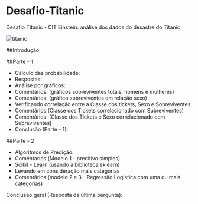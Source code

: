 # Desafio-Titanic
Desafio Titanic - CIT Einstein: análise dos dados do desastre do Titanic

![titanic](https://user-images.githubusercontent.com/11545292/53095258-2002c980-34fb-11e9-9870-8c188bbcf020.jpg)

##Introdução

##Parte - 1
- Cálculo das probabilidade:
- Respostas:
- Análise por gráficos:
- Comentários: (gráficos sobreviventes totais, homens e mulheres)
- Comentários: (gráfico sobreviventes em relação sexo)
- Verificando correlação entre a Classe dos tickets, Sexo e Sobreviventes:
- Comentários:(Classe dos Tickets correlacionado com Subreviventes)
- Comentários: (Classe dos Tickets e Sexo correlacionado com Subreviventes)
- Conclusão (Parte - 1):

##Parte - 2
- Algoritmos de Predição:
- Coméntarios:(Modelo 1 - preditivo simples)
- Scikit - Learn (usando a biblioteca sklearn)
- Levando em consideração mais categorias
- Comentários:(modelo 2 e 3 - Regressão Logística com uma ou mais categorias)

Conclusão geral (Resposta da última pergunta):

